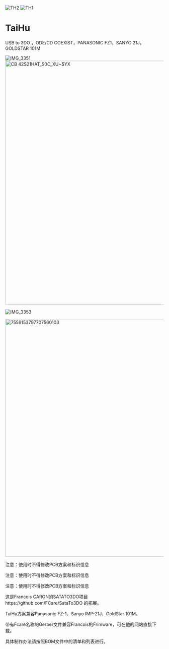 



![TH2](https://github.com/user-attachments/assets/e81c27fc-387a-455b-bde7-9a6cc76c9c44)
![TH1](https://github.com/user-attachments/assets/3e91899a-0517-4641-a3e1-ae7a3322934c)

# TaiHu
USB to 3DO ，ODE/CD COEXIST，PANASONIC FZ1，SANYO 21J，GOLDSTAR 101M


![IMG_3351](https://github.com/user-attachments/assets/92f0a645-f4a6-438d-8570-9c39d35f7bf9)
<img width="1377" height="775" alt="CB 42S21HAT_S0C_XU~$YX" src="https://github.com/user-attachments/assets/42a98d35-44d5-4ca3-94a5-7d183922a2e6" />

![IMG_3353](https://github.com/user-attachments/assets/7f253b69-ad0d-465d-8fd3-7bb4c65284c0)

<img width="1285" height="755" alt="7559153797707560103" src="https://github.com/user-attachments/assets/941edb7a-88c5-42d6-812d-eb49457203ad" />

注意：使用时不得修改PCB方案和标识信息

注意：使用时不得修改PCB方案和标识信息

注意：使用时不得修改PCB方案和标识信息

这是Francois CARON的SATATO3DO项目https://github.com/FCare/SataTo3DO 的拓展。

TaiHu方案兼容Panasonic FZ-1、Sanyo IMP-21J、GoldStar 101M。

带有Fcare名称的Gerber文件兼容Francois的Frimware，可在他的网站直接下载。

具体制作办法请按照BOM文件中的清单和列表进行。
